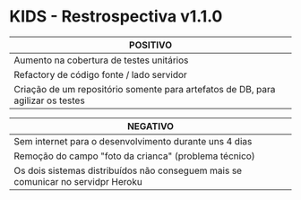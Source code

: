 # KIDS - Restrospectiva v1.1.0

| POSITIVO|
| ------ |
| Aumento na cobertura de testes unitários |
| Refactory de código fonte / lado servidor|
| Criação de um repositório somente para artefatos de DB, para agilizar os testes|

| NEGATIVO|
| ------ |
| Sem internet para o desenvolvimento durante uns 4 dias|
| Remoção do campo "foto da crianca" (problema técnico)|
| Os dois sistemas distribuídos não conseguem mais se comunicar no servidpr Heroku|